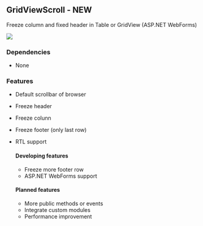 ## GridViewScroll - NEW
Freeze column and fixed header in Table or GridView (ASP.NET WebForms)

<img border="0" border="0" src="http://gridviewscroll.aspcity.idv.tw/images/gridviewscrollv2_git.png">

### Dependencies
* None

### Features
* Default scrollbar of browser
* Freeze header 
* Freeze colunn
* Freeze footer (only last row)
* RTL support
    #### Developing features
    * Freeze more footer row
    * ASP.NET WebForms support

    #### Planned features
    * More public methods or events
    * Integrate custom modules
    * Performance improvement
